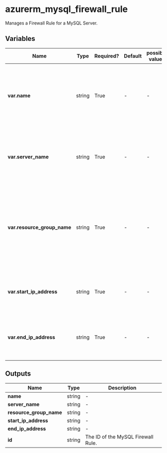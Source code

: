 # azurerm_mysql_firewall_rule

Manages a Firewall Rule for a MySQL Server.

## Variables

| Name | Type | Required? | Default  | possible values | Description |
| ---- | ---- | --------- | -------- | ----------- | ----------- |
| **var.name** | string | True | -  |  -  | Specifies the name of the MySQL Firewall Rule. Changing this forces a new resource to be created. | 
| **var.server_name** | string | True | -  |  -  | Specifies the name of the MySQL Server. Changing this forces a new resource to be created. | 
| **var.resource_group_name** | string | True | -  |  -  | The name of the resource group in which the MySQL Server exists. Changing this forces a new resource to be created. | 
| **var.start_ip_address** | string | True | -  |  -  | Specifies the Start IP Address associated with this Firewall Rule. | 
| **var.end_ip_address** | string | True | -  |  -  | Specifies the End IP Address associated with this Firewall Rule. | 



## Outputs

| Name | Type | Description |
| ---- | ---- | --------- | 
| **name** | string  | - | 
| **server_name** | string  | - | 
| **resource_group_name** | string  | - | 
| **start_ip_address** | string  | - | 
| **end_ip_address** | string  | - | 
| **id** | string  | The ID of the MySQL Firewall Rule. | 